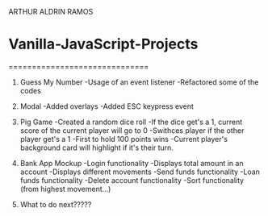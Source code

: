 ARTHUR ALDRIN RAMOS
# Vanilla-JavaScript-Projects
==============================

1. Guess My Number
-Usage of an event listener
-Refactored some of the codes

2. Modal
-Added overlays
-Added ESC keypress event

3. Pig Game
-Created a random dice roll
-If the dice get's a 1, current score of the current player will go to 0
-Swithces player if the other player get's a 1
-First to hold 100 points wins
-Current player's background card will highlight if it's their turn.

4. Bank App Mockup
-Login functionality
-Displays total amount in an account
-Displays different movements
-Send funds functionality
-Loan funds functionality 
-Delete account functionality
-Sort functionality (from highest movement...)

5. What to do next????? 







